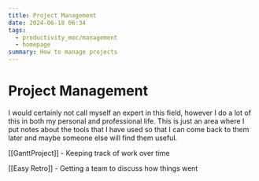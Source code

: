 ```yaml
---
title: Project Management
date: 2024-06-18 06:34
tags:
  - productivity_moc/management
  - homepage
summary: How to manage projects
---
```


# Project Management

I would certainly not call myself an expert in this field, however I do a lot of this in both my personal and professional life.
This is just an area where I put notes about the tools that I have used so that I can come back to them later and maybe someone else will find them useful.

[[GanttProject]] - Keeping track of work over time

[[Easy Retro]] - Getting a team to discuss how things went

